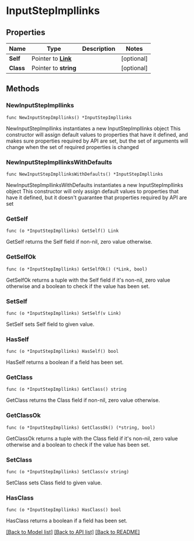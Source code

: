 # InputStepImpllinks

## Properties

Name | Type | Description | Notes
------------ | ------------- | ------------- | -------------
**Self** | Pointer to [**Link**](Link.md) |  | [optional] 
**Class** | Pointer to **string** |  | [optional] 

## Methods

### NewInputStepImpllinks

`func NewInputStepImpllinks() *InputStepImpllinks`

NewInputStepImpllinks instantiates a new InputStepImpllinks object
This constructor will assign default values to properties that have it defined,
and makes sure properties required by API are set, but the set of arguments
will change when the set of required properties is changed

### NewInputStepImpllinksWithDefaults

`func NewInputStepImpllinksWithDefaults() *InputStepImpllinks`

NewInputStepImpllinksWithDefaults instantiates a new InputStepImpllinks object
This constructor will only assign default values to properties that have it defined,
but it doesn't guarantee that properties required by API are set

### GetSelf

`func (o *InputStepImpllinks) GetSelf() Link`

GetSelf returns the Self field if non-nil, zero value otherwise.

### GetSelfOk

`func (o *InputStepImpllinks) GetSelfOk() (*Link, bool)`

GetSelfOk returns a tuple with the Self field if it's non-nil, zero value otherwise
and a boolean to check if the value has been set.

### SetSelf

`func (o *InputStepImpllinks) SetSelf(v Link)`

SetSelf sets Self field to given value.

### HasSelf

`func (o *InputStepImpllinks) HasSelf() bool`

HasSelf returns a boolean if a field has been set.

### GetClass

`func (o *InputStepImpllinks) GetClass() string`

GetClass returns the Class field if non-nil, zero value otherwise.

### GetClassOk

`func (o *InputStepImpllinks) GetClassOk() (*string, bool)`

GetClassOk returns a tuple with the Class field if it's non-nil, zero value otherwise
and a boolean to check if the value has been set.

### SetClass

`func (o *InputStepImpllinks) SetClass(v string)`

SetClass sets Class field to given value.

### HasClass

`func (o *InputStepImpllinks) HasClass() bool`

HasClass returns a boolean if a field has been set.


[[Back to Model list]](../README.md#documentation-for-models) [[Back to API list]](../README.md#documentation-for-api-endpoints) [[Back to README]](../README.md)


